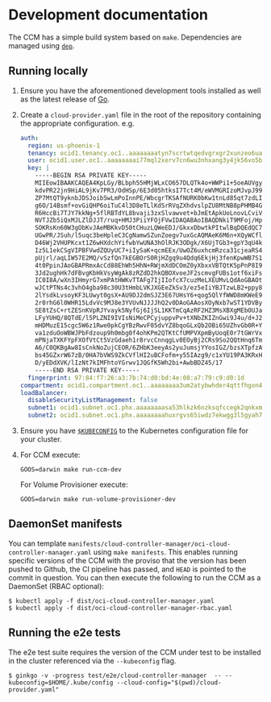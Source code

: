# Development documentation

The CCM has a simple build system based on `make`. Dependencies are managed
using [`dep`][2].

## Running locally
 1. Ensure you have the aforementioned development tools installed
    as well as the latest release of [Go][3].

 2. Create a `cloud-provider.yaml` file in the root of the repository containing
    the appropriate configuration. e.g.

    ```yaml
    auth:
      region: us-phoenix-1
      tenancy: ocid1.tenancy.oc1..aaaaaaaatyn7scrtwtqedvgrxgr2xunzeo6uanvyhzxqblctwkrpisvke4kq
      user: ocid1.user.oc1..aaaaaaaai77mql2xerv7cn6wu3nhxang3y4jk56vo5bn5l5lysl34avnui3q
      key: |
        -----BEGIN RSA PRIVATE KEY-----
        MIIEowIBAAKCAQEA4KpLGy/BLbph55HMjWLxCO657DLQTk4o+WWPi1+5oeAUVgyh
        kdvPR22jn9HiAL9jKv7PR3/OdHSp/6E3d05htksI7Tct4M/eWVMGRIzoMJvpJ99e
        ZP7MtQT9yknbJDSJoibSwLmPoInnPE/WbcgrTKSAfNURK0bKw1tnLd85qt7zdLI3
        g6O/14Bsmf+ovGiQHP6oiTuC4l3D8eTLlKdSrRVqZXhdvslpZU8MtNB8pPHMB4GZ
        R6HccBi7TJY7kkNg+5flRBTdYL8bvaji3zxSlvawvet+bJmEtApkUoLnovLCviVp
        NVTJZb5iQxMJLZlDJJT/ruq+HMJ3PiiYFOjFVwIDAQABAoIBAQDNkiT9MFoj/Hpf
        SOKRsKn60W3gObKvJAeMBKkvD50tCHuzLQWeEDJ/GkxxDbwtkPItwlBqDQEdQC7Z
        UGwPR/JSuh/l5uqc3beHpleC3CgNamwSZunZoegv7uxGcAQMAeK6M6n+XQyWCflD
        D46Wj2VHUPKcxt1Z6wHXdchYifwbYwUNA3hOlRJK3ODgk/X6UjTGb3+gpY3qU4kX
        Iz5L1ekCSgVIPBFVwdZQUyUC7+iIySaK+qcmEEx/UwOZ6uxhcmRzca31cjeaRS4H
        pUjrl/aqLIW57E2MQ/vSzfQn7kEGBOrS0RjHZgq9u4Qdq6EkjHj3fenKpwWB7S1z
        4t0PpinJAoGBAPRmxAcCd88EhWh5HhN+RWjmXdDCOmZ0yXbxxVBTQtK5pPnP8I9A
        3Jd2ughHk7dFBvgKbHkVsyWgAk8zRZdD2hkQBOXvoeJF2scmvgFUBs1otf6xiFsf
        IC0I8A/wXn3IHmyrG7xmPAtHWKvTTAFg7IjIIofcX7cuzMeLXEUMvLQdAoGBAOtT
        wJCtPTNs4c3vhO4gba98c30U3tHmbLVKJXGEeZkSv3/ez5eIiYBJTzwLB2+ppy8j
        2lYsdkLvsoyKF3LUwyt0gsX+AU9DJ2dmSJZ3E67UHsY6+qog5QlYfWWD8mKWeE9L
        2r0rhG6l0WHR15LdvVc9MJ8e3YVUvNJJJJhQ2v0DAoGAAosXOyNxb7wST1YDVBya
        SE8tZsC+rtZESnKVpRJYvayk5NyfGj6IjSL1KKTmCqAzRF2HZ3MsXBXgMEbOUJaq
        LFyYUHQ/8QTdE/l5PLZNI9IVIsNiMeCPCyjuppvPv+tXNbZKIZnGwi9J4u/d+J2z
        mHDMuzE15cgc5W6z1Rwe0pkCgYBzRwvF05dvYZ8bqoGLxQb2OBi65UZhvGb0R+Yf
        va1zduOoWBWJPbFdzoup9h0mbg0f4ohKPm2QTKtCfUMPVXpmByUoqE0r7tGWrVxR
        mPNjaTXKFYpFXOfVtCt5VzGdaeh1r8rvcCnnqgLv0EOyBj2CRs9So2QQtHnq6Tms
        A6/C0QKBgAw8IsCnkNoZujCEOR/6ZHbK3eeyAs2yuJumsjYYosIGZ/bzsXTpfzAw
        bs45GZxrW67zB/0HA7bVWS9ZkCVflHI2uBCFofm+y55IAzg9/c1xYU19PA3KRxHZ
        D/yEDdXVK/lIzNt7kIMFhtoYGrwv1JQGfK5Wh2bi+AwbBDZ45/17
        -----END RSA PRIVATE KEY-----
      fingerprint: 97:84:f7:26:a3:7b:74:d0:bd:4e:08:a7:79:c9:d0:1d
    compartment: ocid1.compartment.oc1..aaaaaaaa3um2atybwhder4qttfhgon4j3hcxgmsvnyvx4flfjyewkkwfzwnq
    loadBalancer:
      disableSecurityListManagement: false
      subnet1: ocid1.subnet.oc1.phx.aaaaaaaasa53hlkzk6nzksqfccegk2qnkxmphkblst3riclzs4rhwg7rg57q
      subnet2: ocid1.subnet.oc1.phx.aaaaaaaahuxrgvs65iwdz7ekwgg3l5gyah7ww5klkwjcso74u3e4i64hvtvq
    ```
 3. Ensure you have [`$KUBECONFIG`][4] to the Kubernetes configuration file for
    your cluster.

 4. For CCM execute:
    ```
    GOOS=darwin make run-ccm-dev
    ```
    For Volume Provisioner execute:
    ```
    GOOS=darwin make run-volume-provisioner-dev
    ```
 

## DaemonSet manifests

You can template `manifests/cloud-controller-manager/oci-cloud-controller-manager.yaml`
using `make manifests`. This enables running specific versions of the CCM with
the proviso that the version has been pushed to Github, the CI pipeline has
passed, and `HEAD` is pointed to the commit in question. You can then execute
the following to run the CCM as a DaemonSet (RBAC optional):

```console
$ kubectl apply -f dist/oci-cloud-controller-manager.yaml
$ kubectl apply -f dist/oci-cloud-controller-manager-rbac.yaml
```

## Running the e2e tests

The e2e test suite requires the version of the CCM under test to be installed in
the cluster referenced via the `--kubeconfig` flag.

```console
$ ginkgo -v -progress test/e2e/cloud-controller-manager  -- --kubeconfig=$HOME/.kube/config --cloud-config="$(pwd)/cloud-provider.yaml"
```

[1]: https://www.docker.com/
[2]: https://github.com/golang/dep
[3]: https://golang.org/
[4]: https://kubernetes.io/docs/concepts/configuration/organize-cluster-access-kubeconfig/
